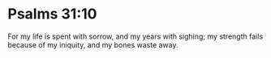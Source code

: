 # Psalms 31:10

For my life is spent with sorrow, and my years with sighing; my strength fails because of my iniquity, and my bones waste away.
